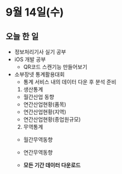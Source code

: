 # 9월 14일(수)

## 오늘 한 일
* 정보처리기사 실기 공부
* iOS 개발 공부
  * QR코드 스캔기능 만들어보기
* 소부장넷 통계활용대회
  * 통계 서비스 내의 데이터 다운 후 분석 준비
  1. 생산통계
    * 월간산업 동향
    * 연간산업현황(품목)
    * 연간산업현황(지역)
    * 연간산업현황(종업원규모)
  2. 무역통계
    * 월간무역동향
    * 연간무역동향

  * **모든 기간 데이터 다운로드**